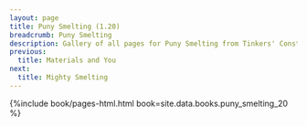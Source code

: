 ```yaml
---
layout: page
title: Puny Smelting (1.20)
breadcrumb: Puny Smelting
description: Gallery of all pages for Puny Smelting from Tinkers' Construct in Minecraft 1.20.1.
previous:
  title: Materials and You
next:
  title: Mighty Smelting
---
```


{%include book/pages-html.html book=site.data.books.puny_smelting_20 %}
